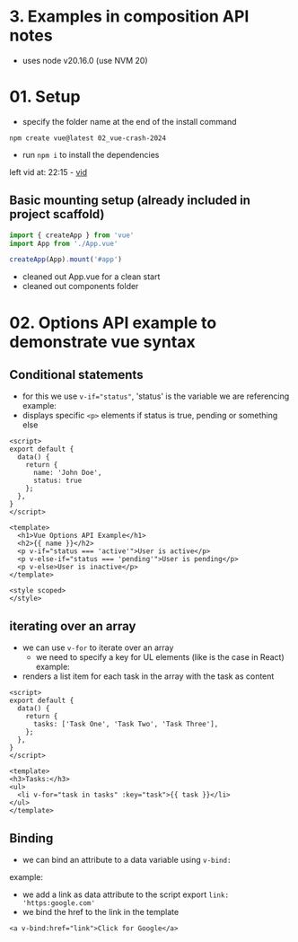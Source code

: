 # 3. Examples in composition API notes
- uses node v20.16.0 (use NVM 20)

# 01. Setup
- specify the folder name at the end of the install command 
``` shell
npm create vue@latest 02_vue-crash-2024
```
- run `npm i` to install the dependencies


left vid at: 22:15 - [vid](https://www.youtube.com/watch?v=VeNfHj6MhgA&t=1334s)

## Basic mounting setup (already included in project scaffold)
```js src/main.js
import { createApp } from 'vue'
import App from './App.vue'

createApp(App).mount('#app')
```

- cleaned out App.vue for a clean start
- cleaned out components folder

# 02. Options API example to demonstrate vue syntax

## Conditional statements
- for this we use `v-if="status"`, 'status' is the variable we are referencing
example:
- displays specific `<p>` elements if status is true, pending or something else
``` Vue App.vue
<script>
export default {
  data() {
    return {
      name: 'John Doe',
      status: true
    };
  },
}
</script>

<template>
  <h1>Vue Options API Example</h1>
  <h2>{{ name }}</h2>
  <p v-if="status === 'active'">User is active</p>
  <p v-else-if="status === 'pending'">User is pending</p>
  <p v-else>User is inactive</p>
</template>

<style scoped>
</style>

```

## iterating over an array
- we can use `v-for` to iterate over an array
  - we need to specify a key for UL elements (like is the case in React)
example:
- renders a list item for each task in the array with the task as content
``` Vue App.vue
<script>
export default {
  data() {
    return {
      tasks: ['Task One', 'Task Two', 'Task Three'],
    };
  },
}
</script>

<template>
<h3>Tasks:</h3>
<ul>
  <li v-for="task in tasks" :key="task">{{ task }}</li>
</ul>
</template>
```

## Binding
- we can bind an attribute to a data variable using `v-bind:`

example:
- we add a link as data attribute to the script export `link: 'https:google.com'`
- we bind the href to the link in the template
``` Vue App.vue
<a v-bind:href="link">Click for Google</a>
```
